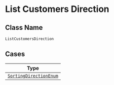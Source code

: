 
# List Customers Direction

## Class Name

`ListCustomersDirection`

## Cases

| Type |
|  --- |
| [`SortingDirectionEnum`](../../../doc/models/sorting-direction-enum.md) |

